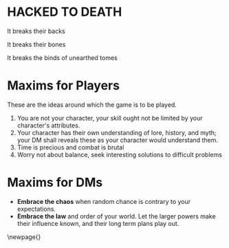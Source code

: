 # HACKED TO DEATH

It breaks their backs

It breaks their bones

It breaks the binds of unearthed tomes


# Maxims for Players

These are the ideas around which the game is to be played.

1. You are not your character, your skill ought not be limited by your character's attributes.
2. Your character has their own understanding of lore, history, and myth; your DM shall reveals these as your character would understand them.
3. Time is precious and combat is brutal
4. Worry not about balance, seek interesting solutions to difficult problems

# Maxims for DMs
- **Embrace the chaos** when random chance is contrary to your expectations. 
- **Embrace the law** and order of your world. Let the larger powers make their influence known, and their long term plans play out. 

\newpage{}
